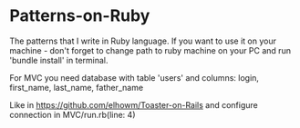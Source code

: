 # Patterns-on-Ruby
The patterns that I write in Ruby language.
If you want to use it on your machine - don't forget to change path to ruby machine on your PC and run 'bundle install' in terminal.

For MVC you need database with table 'users' and columns:
login, first_name, last_name, father_name

Like in https://github.com/elhowm/Toaster-on-Rails
and configure connection in MVC/run.rb(line: 4)
